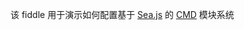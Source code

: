 该 fiddle 用于演示如何配置基于 [Sea.js](http://seajs.org/docs/#docs) 的 [CMD](https://github.com/seajs/seajs/issues/242) 模块系统
